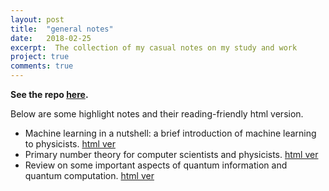 ```yaml
---
layout: post
title:  "general notes"
date:   2018-02-25
excerpt:  The collection of my casual notes on my study and work
project: true
comments: true
---
```


**See the repo [here](https://github.com/refraction-ray/general-notes).**

Below are some highlight notes and their reading-friendly html version.

* Machine learning in a nutshell: a brief introduction of machine learning to physicists. [html ver](/misc/MLnutshell.html)
* Primary number theory for computer scientists and physicists. [html ver](/misc/numbertheory.html)
* Review on some important aspects of quantum information and quantum computation. [html ver](/misc/qireview.html)
